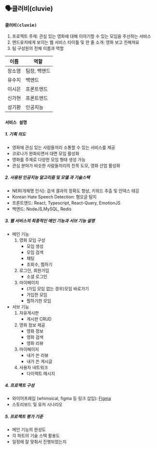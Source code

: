 ## 🗣️클러비(cluvie)

### **`클러비(cluvie)`**

1. 프로젝트 주제: 관심 있는 영화에 대해 이야기할 수 있는 모임을 주선하는 서비스
2. 엔드유저에게 보이는 웹 서비스 타이틀 및 한 줄 소개: 영화 보고 친해져요
3. 팀 구성원의 전체 이름과 역할

| 이름 | 역할 |
| ------ | ------ |
| 장소영 | 팀장, 백엔드 |
| 유수지 | 백엔드 |
| 이시은 | 프론트엔드 |
| 신가현 | 프론트엔드 |
| 성기환 | 인공지능 |


### **`서비스 설명`**

##### 1. 기획 의도
- 영화에 관심 있는 사람들끼리 소통할 수 있는 서비스를 제공
- 코로나가 완화되면서 대면 모임 활성화
- 영화를 주제로 다양한 모임 형태 생성 가능
- 관심 분야가 비슷한 사람들끼리의 친목 도모, 영화 산업 활성화

##### 2. 사용된 인공지능 알고리즘 및 모델 과 기술스택
- NER(개체명 인식): 검색 결과의 정확도 향상, 키워드 추출 및 인덱스 태깅
- Korean Hate Speech Detection: 혐오글 탐지
- 프론트엔드: React, Typescript, React-Query, EmotionJS
- 백엔드: NodeJS,MySQL, Redis

##### 3. 웹 서비스의 최종적인 메인 기능과 서브 기능 설명
- 메인 기능
   1. 영화 모임 구성
       - 모임 생성
       - 모임 검색
       - 채팅
       - 조회수, 찜하기
   2. 로그인, 회원가입
       - 소셜 로그인
   3. 마이페이지
       - (가입 모임 없는 경우)모임 바로가기
       - 가입한 모임
       - 찜하기한 모임
- 서브 기능
   1. 자유게시판
       - 게시판 CRUD
   2. 영화 정보 제공
       - 영화 정보
       - 영화 검색
       - 영화 리뷰
   3. 마이페이지
       - 내가 쓴 리뷰
       - 내가 쓴 게시글
   4. 사용자 네트워크
       - 다이렉트 메시지

##### 4. 프로젝트 구성
- 와이어프레임 (whimsical, figma 등 링크 삽입): [Figma](https://www.figma.com/file/lBGeWRcJnkiAPIFfQIxaWM/3%EC%B0%A8%ED%94%84%EB%A1%9C%EC%A0%9D%ED%8A%B8_%EC%99%80%EC%9D%B4%EC%96%B4%ED%94%84%EB%A0%88%EC%9E%84?node-id=0%3A1)
- 스토리보드 및 유저 시나리오

##### 5. 프로젝트 평가 기준
- 메인 기능의 완성도
- 각 파트의 기술 스택 활용도
- 일정에 잘 맞춰서 진행되었는지
